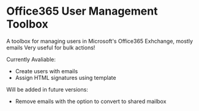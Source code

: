 # Office365 User Management Toolbox

A toolbox for managing users in Microsoft's Office365 Exhchange, mostly emails
Very useful for bulk actions!

Currently Avaliable:
+ Create users with emails
+ Assign HTML signatures using template

Will be added in future versions:
+ Remove emails with the option to convert to shared mailbox

